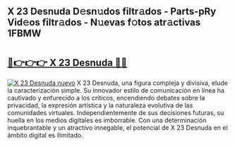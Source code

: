 ## X 23 Desnuda D𝚎sn𝚞dos filtr𝚊dos - Parts-pRy Vid𝚎os filtr𝚊dos - N𝚞evas f𝚘tos atr𝚊ctivas 1FBMW

# <h2><a href="http://mb7rwze.tromn.icu/?c=X+23+Desnuda">🔗👉👉👉 X 23 Desnuda 🔗🔗</a></h2>

[![X 23 Desnuda nuevo](https://i.imgur.com/pEAQMta.gif)](http://mb7rwze.tromn.icu/?c=X+23+Desnuda)
X 23 Desnuda, una figura compleja y divisiva, elude la caracterización simple. Su innovador estilo de comunicación en línea ha cautivado y enfurecido a los críticos, encendiendo debates sobre la privacidad, la expresión artística y la naturaleza evolutiva de las comunidades virtuales. Independientemente de sus decisiones futuras, su huella en los medios digitales es imborrable. Con una determinación inquebrantable y un atractivo innegable, el potencial de X 23 Desnuda en el ámbito digital es ilimitado.
